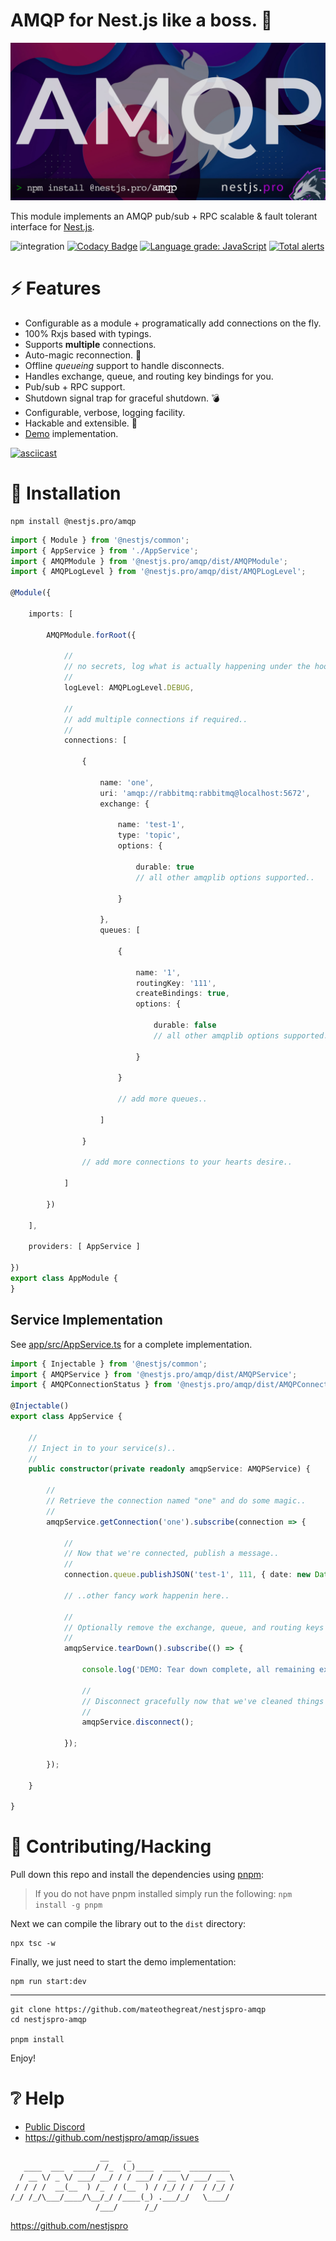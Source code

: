 # AMQP for Nest.js like a boss. 💪

![amqp](assets/amqp-hero.jpg)

This module implements an AMQP pub/sub + RPC scalable & fault tolerant interface for [Nest.js](https://nestjs.com).

![integration](https://github.com/nestjspro/amqp/actions/workflows/integration.yml/badge.svg)
[![Codacy Badge](https://app.codacy.com/project/badge/Coverage/83f5be74f9c7488184bac4ee6e441154)](https://www.codacy.com/gh/nestjspro/amqp/dashboard?utm_source=github.com&utm_medium=referral&utm_content=nestjspro/amqp&utm_campaign=Badge_Coverage)
[![Language grade: JavaScript](https://img.shields.io/lgtm/grade/javascript/g/nestjspro/amqp.svg?logo=lgtm&logoWidth=18)](https://lgtm.com/projects/g/nestjspro/amqp/context:javascript)
[![Total alerts](https://img.shields.io/lgtm/alerts/g/nestjspro/amqp.svg?logo=lgtm&logoWidth=18)](https://lgtm.com/projects/g/nestjspro/amqp/alerts/)


# ⚡ Features

* Configurable as a module + programatically add connections on the fly.
* 100% Rxjs based with typings.
* Supports __multiple__ connections.
* Auto-magic reconnection. 🙏
* Offline _queueing_ support to handle disconnects.
* Handles exchange, queue, and routing key bindings for you.
* Pub/sub + RPC support.
* Shutdown signal trap for graceful shutdown. 💣
* Configurable, verbose, logging facility.
* Hackable and extensible. 🧰
* [Demo](app/src) implementation.

[![asciicast](https://asciinema.org/a/444797.svg?autoplay=1&loop=1&rows=35)](https://asciinema.org/a/444797?autoplay=1&loop=1&rows=35)

# 🛴 Installation

```shell
npm install @nestjs.pro/amqp
```

```typescript
import { Module } from '@nestjs/common';
import { AppService } from './AppService';
import { AMQPModule } from '@nestjs.pro/amqp/dist/AMQPModule';
import { AMQPLogLevel } from '@nestjs.pro/amqp/dist/AMQPLogLevel';

@Module({

    imports: [

        AMQPModule.forRoot({

            //
            // no secrets, log what is actually happening under the hood!
            //
            logLevel: AMQPLogLevel.DEBUG,

            //
            // add multiple connections if required..
            //
            connections: [

                {

                    name: 'one',
                    uri: 'amqp://rabbitmq:rabbitmq@localhost:5672',
                    exchange: {

                        name: 'test-1',
                        type: 'topic',
                        options: {

                            durable: true
                            // all other amqplib options supported..

                        }

                    },
                    queues: [

                        {

                            name: '1',
                            routingKey: '111',
                            createBindings: true,
                            options: {

                                durable: false
                                // all other amqplib options supported..

                            }

                        }

                        // add more queues..

                    ]

                }

                // add more connections to your hearts desire..

            ]

        })

    ],

    providers: [ AppService ]

})
export class AppModule {
}
```

## Service Implementation

See [app/src/AppService.ts](app/src/AppService.ts) for a complete implementation.

```typescript
import { Injectable } from '@nestjs/common';
import { AMQPService } from '@nestjs.pro/amqp/dist/AMQPService';
import { AMQPConnectionStatus } from '@nestjs.pro/amqp/dist/AMQPConnectionStatus';

@Injectable()
export class AppService {

    //
    // Inject in to your service(s)..
    //
    public constructor(private readonly amqpService: AMQPService) {

        //
        // Retrieve the connection named "one" and do some magic..
        //
        amqpService.getConnection('one').subscribe(connection => {

            //
            // Now that we're connected, publish a message..
            //
            connection.queue.publishJSON('test-1', 111, { date: new Date(), rand: Math.random() });

            // ..other fancy work happenin here..

            //
            // Optionally remove the exchange, queue, and routing keys if you want..
            //
            amqpService.tearDown().subscribe(() => {

                console.log('DEMO: Tear down complete, all remaining exchange(s) and queue(s) removed! 🏁');

                //
                // Disconnect gracefully now that we've cleaned things up..
                //
                amqpService.disconnect();

            });

        });

    }

}
```

# 👐 Contributing/Hacking

Pull down this repo and install the dependencies using [pnpm](https://pnpm.io):

> If you do not have pnpm installed simply run the following:
> `npm install -g pnpm`

Next we can compile the library out to the `dist` directory:

```shell
npx tsc -w
```

Finally, we just need to start the demo implementation:

```shell
npm run start:dev
```

---

```shell
git clone https://github.com/mateothegreat/nestjspro-amqp
cd nestjspro-amqp

pnpm install
```

Enjoy!

# ❔ Help

* [Public Discord](https://discord.gg/b4Mf3GVpaF)
* https://github.com/nestjspro/amqp/issues

```shell
                    __    _                       
   ____  ___  _____/ /_  (_)____  ____  _________ 
  / __ \/ _ \/ ___/ __/ / / ___/ / __ \/ ___/ __ \
 / / / /  __(__  ) /_  / (__  ) / /_/ / /  / /_/ /
/_/ /_/\___/____/\__/_/ /____(_) .___/_/   \____/ 
                   /___/      /_/                 
```

https://github.com/nestjspro
